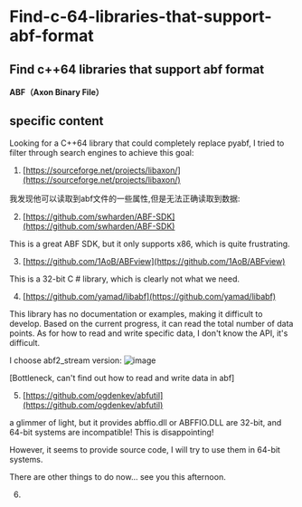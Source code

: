# Find-c-64-libraries-that-support-abf-format
## Find c++64 libraries that support abf format

**ABF（Axon Binary File）**

## specific content

Looking for a C++64 library that could completely replace pyabf, I tried to filter through search engines to achieve this goal:

1. [https://sourceforge.net/projects/libaxon/](https://sourceforge.net/projects/libaxon/)

我发现他可以读取到abf文件的一些属性,但是无法正确读取到数据:



2. [https://github.com/swharden/ABF-SDK](https://github.com/swharden/ABF-SDK)

This is a great ABF SDK, but it only supports x86, which is quite frustrating.

3. [https://github.com/1AoB/ABFview](https://github.com/1AoB/ABFview)

This is a 32-bit C # library, which is clearly not what we need.

4. [https://github.com/yamad/libabf](https://github.com/yamad/libabf)

This library has no documentation or examples, making it difficult to develop. Based on the current progress, it can read the total number of data points. As for how to read and write specific data, I don't know the API, it's difficult.

I choose abf2_stream version:
![image](https://github.com/user-attachments/assets/e2ea0f18-db72-4c30-9245-eb12b950041d)

[Bottleneck, can't find out how to read and write data in abf]

5. [https://github.com/ogdenkev/abfutil](https://github.com/ogdenkev/abfutil)

a glimmer of light, but it provides abffio.dll or ABFFIO.DLL are 32-bit, and 64-bit systems are incompatible! This is disappointing!

However, it seems to provide source code, I will try to use them in 64-bit systems.

There are other things to do now...
see you this afternoon.

6. 
